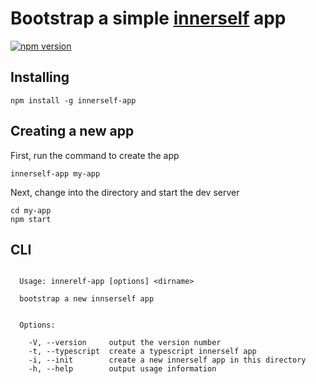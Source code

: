 # Bootstrap a simple [innerself](https://github.com/stasm/innerself) app
[![npm version](https://badge.fury.io/js/innerself-app.svg)](https://badge.fury.io/js/innerself-app)

## Installing

```shell
npm install -g innerself-app
```

## Creating a new app

First, run the command to create the app

```
innerself-app my-app
```

Next, change into the directory and start the dev server

```shell
cd my-app
npm start
```

## CLI

```

  Usage: innerelf-app [options] <dirname>

  bootstrap a new innserself app


  Options:

    -V, --version     output the version number
    -t, --typescript  create a typescript innerself app
    -i, --init        create a new innerself app in this directory
    -h, --help        output usage information
```
